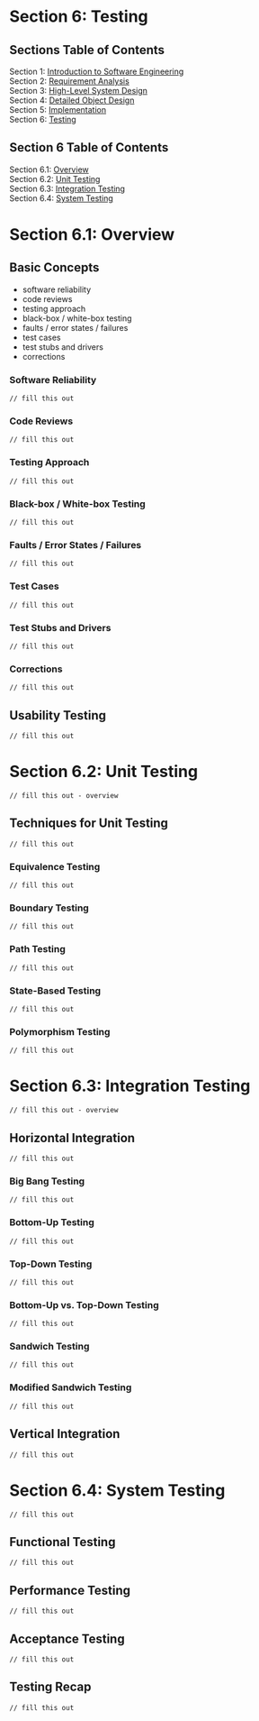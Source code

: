 # Section 6: Testing

## Sections Table of Contents

Section 1: [Introduction to Software Engineering](Section%201.md)<br>
Section 2: [Requirement Analysis](Section%202.md)<br>
Section 3: [High-Level System Design](Section%203.md)<br>
Section 4: [Detailed Object Design](Section%204.md)<br>
Section 5: [Implementation](Section%205.md)<br>
Section 6: [Testing](Section%206.md)<br>

## Section 6 Table of Contents

Section 6.1: [Overview](#section-6.1-overview)<br>
Section 6.2: [Unit Testing](#section-6.2-unit-testing)<br>
Section 6.3: [Integration Testing](#section-6.3-integration-testing)<br>
Section 6.4: [System Testing](#section-6.4-system-testing)<br>

# Section 6.1: Overview

## Basic Concepts

- software reliability
- code reviews
- testing approach
- black-box / white-box testing
- faults / error states / failures
- test cases
- test stubs and drivers
- corrections

### Software Reliability
`// fill this out`

### Code Reviews
`// fill this out`

### Testing Approach
`// fill this out`

### Black-box / White-box Testing
`// fill this out`

### Faults / Error States / Failures
`// fill this out`

### Test Cases
`// fill this out`

### Test Stubs and Drivers
`// fill this out`

### Corrections
`// fill this out`

## Usability Testing
`// fill this out`

# Section 6.2: Unit Testing
`// fill this out - overview`

## Techniques for Unit Testing
`// fill this out`

### Equivalence Testing
`// fill this out`

### Boundary Testing
`// fill this out`

### Path Testing
`// fill this out`

### State-Based Testing
`// fill this out`

### Polymorphism Testing
`// fill this out`

# Section 6.3: Integration Testing
`// fill this out - overview`

## Horizontal Integration
`// fill this out`

### Big Bang Testing
`// fill this out`

### Bottom-Up Testing
`// fill this out`

### Top-Down Testing
`// fill this out`

### Bottom-Up vs. Top-Down Testing
`// fill this out`

### Sandwich Testing
`// fill this out`

### Modified Sandwich Testing
`// fill this out`

## Vertical Integration
`// fill this out`

# Section 6.4: System Testing
`// fill this out`

## Functional Testing
`// fill this out`

## Performance Testing
`// fill this out`

## Acceptance Testing
`// fill this out`

## Testing Recap
`// fill this out`